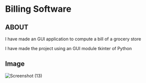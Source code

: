 #  Billing Software

## ABOUT 

I have made an GUI application to compute a bill of a grocery store

I have made the project using an GUI module tkinter of Python

## Image

![Screenshot (13)](https://user-images.githubusercontent.com/77436945/118691694-f2ff0780-b826-11eb-9cc2-e627ba42d34d.png)
